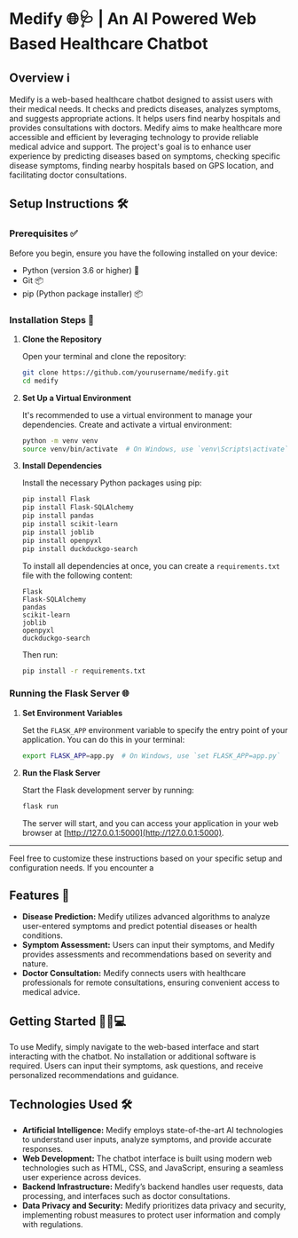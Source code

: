 # Medify 🌐🩺 | An AI Powered Web Based Healthcare Chatbot

## Overview ℹ️
Medify is a web-based healthcare chatbot designed to assist users with their medical needs. It checks and predicts diseases, analyzes symptoms, and suggests appropriate actions. It helps users find nearby hospitals and provides consultations with doctors. Medify aims to make healthcare more accessible and efficient by leveraging technology to provide reliable medical advice and support. The project's goal is to enhance user experience by predicting diseases based on symptoms, checking specific disease symptoms, finding nearby hospitals based on GPS location, and facilitating doctor consultations.

## Setup Instructions 🛠️

### Prerequisites ✅

Before you begin, ensure you have the following installed on your device:

- Python (version 3.6 or higher) 🐍
- Git 📦
- pip (Python package installer) 📦

### Installation Steps 🚀

1. **Clone the Repository**

    Open your terminal and clone the repository:

    ```bash
    git clone https://github.com/yourusername/medify.git
    cd medify
    ```

2. **Set Up a Virtual Environment**

    It's recommended to use a virtual environment to manage your dependencies. Create and activate a virtual environment:

    ```bash
    python -m venv venv
    source venv/bin/activate  # On Windows, use `venv\Scripts\activate`
    ```

3. **Install Dependencies**

    Install the necessary Python packages using pip:

    ```bash
    pip install Flask
    pip install Flask-SQLAlchemy
    pip install pandas
    pip install scikit-learn
    pip install joblib
    pip install openpyxl
    pip install duckduckgo-search
    ```

    To install all dependencies at once, you can create a `requirements.txt` file with the following content:

    ```
    Flask
    Flask-SQLAlchemy
    pandas
    scikit-learn
    joblib
    openpyxl
    duckduckgo-search
    ```

    Then run:

    ```bash
    pip install -r requirements.txt
    ```

### Running the Flask Server 🌐

1. **Set Environment Variables**

    Set the `FLASK_APP` environment variable to specify the entry point of your application. You can do this in your terminal:

    ```bash
    export FLASK_APP=app.py  # On Windows, use `set FLASK_APP=app.py`
    ```

2. **Run the Flask Server**

    Start the Flask development server by running:

    ```bash
    flask run
    ```

    The server will start, and you can access your application in your web browser at [http://127.0.0.1:5000](http://127.0.0.1:5000).

---

Feel free to customize these instructions based on your specific setup and configuration needs. If you encounter a


## Features 🚀
- **Disease Prediction:** Medify utilizes advanced algorithms to analyze user-entered symptoms and predict potential diseases or health conditions.
- **Symptom Assessment:** Users can input their symptoms, and Medify provides assessments and recommendations based on severity and nature.
- **Doctor Consultation:** Medify connects users with healthcare professionals for remote consultations, ensuring convenient access to medical advice.

## Getting Started 🏃‍♂️💻
To use Medify, simply navigate to the web-based interface and start interacting with the chatbot. No installation or additional software is required. Users can input their symptoms, ask questions, and receive personalized recommendations and guidance.

## Technologies Used 🛠️
- **Artificial Intelligence:** Medify employs state-of-the-art AI technologies to understand user inputs, analyze symptoms, and provide accurate responses.
- **Web Development:** The chatbot interface is built using modern web technologies such as HTML, CSS, and JavaScript, ensuring a seamless user experience across devices.
- **Backend Infrastructure:** Medify’s backend handles user requests, data processing, and interfaces such as doctor consultations.
- **Data Privacy and Security:** Medify prioritizes data privacy and security, implementing robust measures to protect user information and comply with regulations.
